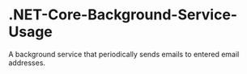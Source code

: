 # .NET-Core-Background-Service-Usage
A background service that periodically sends emails to entered email addresses.
